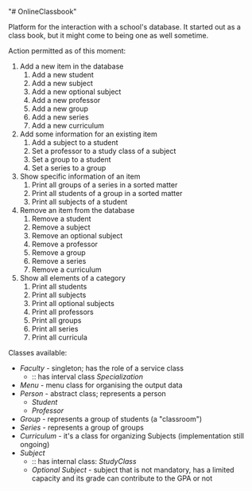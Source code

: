 "# OnlineClassbook" 

Platform for the interaction with a school's database. It started out as a class book, but it might come to being one 
as well sometime.

Action permitted as of this moment:
1. Add a new item in the database
    1. Add a new student
    2. Add a new subject
    3. Add a new optional subject
    4. Add a new professor
    5. Add a new group
    6. Add a new series
    7. Add a new curriculum
2. Add some information for an existing item
    1. Add a subject to a student
    2. Set a professor to a study class of a subject
    3. Set a group to a student
    4. Set a series to a group
3. Show specific information of an item
    1. Print all groups of a series in a sorted matter
    2. Print all students of a group in a sorted matter
    3. Print all subjects of a student
4. Remove an item from the database
   1. Remove a student
   2. Remove a subject
   3. Remove an optional subject
   4. Remove a professor
   5. Remove a group
   6. Remove a series
   7. Remove a curriculum
5. Show all elements of a category
    1. Print all students
    2. Print all subjects
    3. Print all optional subjects
    4. Print all professors
    5. Print all groups
    6. Print all series
    7. Print all curricula
    
Classes available:
* *Faculty* - singleton; has the role of a service class
  * :: has interval class *Specialization*
* *Menu* - menu class for organising the output data
* *Person* - abstract class; represents a person
    * *Student*
    * *Professor*
* *Group* - represents a group of students (a "classroom")
* *Series* - represents a group of groups
* *Curriculum* - it's a class for organizing Subjects (implementation still ongoing)
* *Subject* 
    * :: has internal class: *StudyClass*
    * *Optional Subject* - subject that is not mandatory, has a limited capacity and its grade can contribute
    to the GPA or not